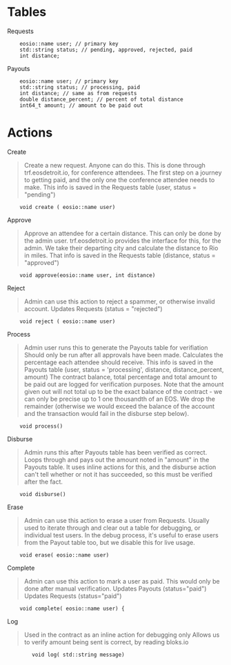 
# Tables

Requests

```
    eosio::name user; // primary key
    std::string status; // pending, approved, rejected, paid
    int distance;
```

Payouts

```
    eosio::name user; // primary key
    std::string status; // processing, paid
    int distance; // same as from requests
    double distance_percent; // percent of total distance
    int64_t amount; // amount to be paid out
```

# Actions

Create

> Create a new request. Anyone can do this.
> This is done through trf.eosdetroit.io, for conference attendees.
> The first step on a journey to getting paid, and the only one the conference attendee needs to make.
> This info is saved in the Requests table (user, status = "pending")

```
    void create ( eosio::name user)
```

Approve

> Approve an attendee for a certain distance. This can only be done by the admin user.
> trf.eosdetroit.io provides the interface for this, for the admin.
> We take their departing city and calculate the distance to Rio in miles. 
> That info is saved in the Requests table (distance, status = "approved")

```
    void approve(eosio::name user, int distance)
```

Reject

> Admin can use this action to reject a spammer, or otherwise invalid account.
> Updates Requests (status = "rejected")

```
    void reject ( eosio::name user)
```

Process

> Admin user runs this to generate the Payouts table for verifiation
> Should only be run after all approvals have been made. 
> Calculates the percentage each attendee should receive. 
> This info is saved in the Payouts table (user, status = 'processing', distance, distance_percent, amount)
> The contract balance, total percentage and total amount to be paid out are logged for verification purposes.
> Note that the amount given out will not total up to be the exact balance of the contract - we can only be precise up to 1 one thousandth of an EOS. We drop the remainder (otherwise we would exceed the balance of the account and the transaction would fail in the disburse step below).


```
    void process() 
```

Disburse

> Admin runs this after Payouts table has been verified as correct.
> Loops through and pays out the amount noted in "amount" in the Payouts table.
> It uses inline actions for this, and the disburse action can't tell whether or not it has succeeded, so this must be verified after the fact. 


```
    void disburse()

```

Erase

> Admin can use this action to erase a user from Requests. 
> Usually used to iterate through and clear out a table for debugging, or individual test users.
> In the debug process, it's useful to erase users from the Payout table too, 
> but we disable this for live usage. 

```
    void erase( eosio::name user)
```

Complete

> Admin can use this action to mark a user as paid. This would only be done after manual verification.
> Updates Payouts (status="paid")
> Updates Requests (status="paid")


```
    void complete( eosio::name user) {
```

Log 

> Used in the contract as an inline action for debugging only
> Allows us to verify amount being sent is correct, by reading bloks.io

```
        void log( std::string message)
```

